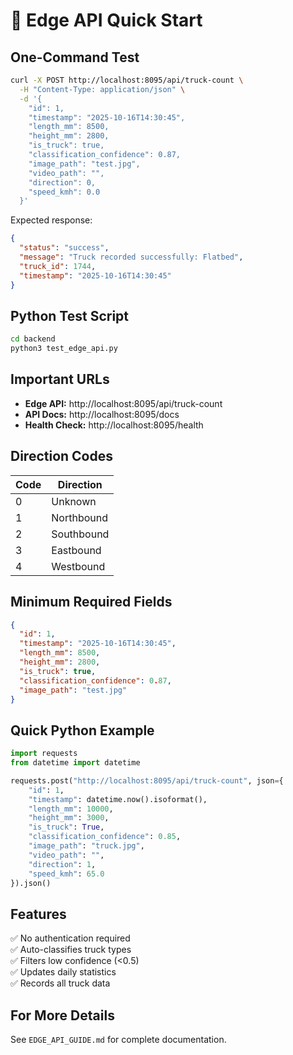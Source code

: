 # 🚀 Edge API Quick Start

## One-Command Test

```bash
curl -X POST http://localhost:8095/api/truck-count \
  -H "Content-Type: application/json" \
  -d '{
    "id": 1,
    "timestamp": "2025-10-16T14:30:45",
    "length_mm": 8500,
    "height_mm": 2800,
    "is_truck": true,
    "classification_confidence": 0.87,
    "image_path": "test.jpg",
    "video_path": "",
    "direction": 0,
    "speed_kmh": 0.0
  }'
```

Expected response:
```json
{
  "status": "success",
  "message": "Truck recorded successfully: Flatbed",
  "truck_id": 1744,
  "timestamp": "2025-10-16T14:30:45"
}
```

## Python Test Script

```bash
cd backend
python3 test_edge_api.py
```

## Important URLs

- **Edge API:** http://localhost:8095/api/truck-count
- **API Docs:** http://localhost:8095/docs
- **Health Check:** http://localhost:8095/health

## Direction Codes

| Code | Direction |
|------|-----------|
| 0 | Unknown |
| 1 | Northbound |
| 2 | Southbound |
| 3 | Eastbound |
| 4 | Westbound |

## Minimum Required Fields

```json
{
  "id": 1,
  "timestamp": "2025-10-16T14:30:45",
  "length_mm": 8500,
  "height_mm": 2800,
  "is_truck": true,
  "classification_confidence": 0.87,
  "image_path": "test.jpg"
}
```

## Quick Python Example

```python
import requests
from datetime import datetime

requests.post("http://localhost:8095/api/truck-count", json={
    "id": 1,
    "timestamp": datetime.now().isoformat(),
    "length_mm": 10000,
    "height_mm": 3000,
    "is_truck": True,
    "classification_confidence": 0.85,
    "image_path": "truck.jpg",
    "video_path": "",
    "direction": 1,
    "speed_kmh": 65.0
}).json()
```

## Features

✅ No authentication required  
✅ Auto-classifies truck types  
✅ Filters low confidence (<0.5)  
✅ Updates daily statistics  
✅ Records all truck data  

## For More Details

See `EDGE_API_GUIDE.md` for complete documentation.






